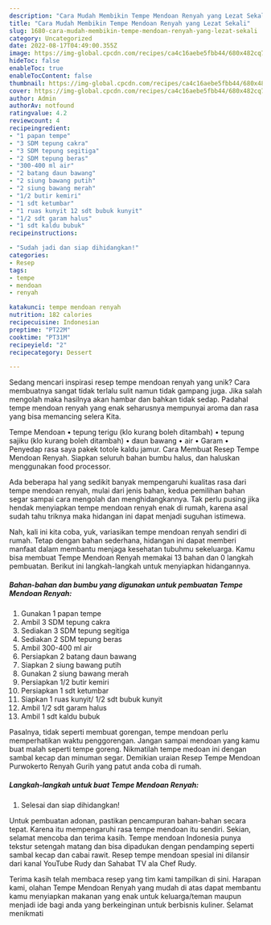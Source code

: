 ```yaml
---
description: "Cara Mudah Membikin Tempe Mendoan Renyah yang Lezat Sekali"
title: "Cara Mudah Membikin Tempe Mendoan Renyah yang Lezat Sekali"
slug: 1680-cara-mudah-membikin-tempe-mendoan-renyah-yang-lezat-sekali
category: Uncategorized
date: 2022-08-17T04:49:00.355Z
image: https://img-global.cpcdn.com/recipes/ca4c16aebe5fbb44/680x482cq70/tempe-mendoan-renyah-foto-resep-utama.jpg
hideToc: false
enableToc: true
enableTocContent: false
thumbnail: https://img-global.cpcdn.com/recipes/ca4c16aebe5fbb44/680x482cq70/tempe-mendoan-renyah-foto-resep-utama.jpg
cover: https://img-global.cpcdn.com/recipes/ca4c16aebe5fbb44/680x482cq70/tempe-mendoan-renyah-foto-resep-utama.jpg
author: Admin
authorAv: notfound
ratingvalue: 4.2
reviewcount: 4
recipeingredient:
- "1 papan tempe"
- "3 SDM tepung cakra"
- "3 SDM tepung segitiga"
- "2 SDM tepung beras"
- "300-400 ml air"
- "2 batang daun bawang"
- "2 siung bawang putih"
- "2 siung bawang merah"
- "1/2 butir kemiri"
- "1 sdt ketumbar"
- "1 ruas kunyit 12 sdt bubuk kunyit"
- "1/2 sdt garam halus"
- "1 sdt kaldu bubuk"
recipeinstructions:

- "Sudah jadi dan siap dihidangkan!"
categories:
- Resep
tags:
- tempe
- mendoan
- renyah

katakunci: tempe mendoan renyah 
nutrition: 182 calories
recipecuisine: Indonesian
preptime: "PT22M"
cooktime: "PT31M"
recipeyield: "2"
recipecategory: Dessert

---
```





Sedang mencari inspirasi resep tempe mendoan renyah yang unik? Cara membuatnya sangat tidak terlalu sulit namun tidak gampang juga. Jika salah mengolah maka hasilnya akan hambar dan bahkan tidak sedap. Padahal tempe mendoan renyah yang enak seharusnya mempunyai aroma dan rasa yang bisa memancing selera Kita.





Tempe Mendoan • tepung terigu (klo kurang boleh ditambah) • tepung sajiku (klo kurang boleh ditambah) • daun bawang • air • Garam • Penyedap rasa saya pakek totole kaldu jamur. Cara Membuat Resep Tempe Mendoan Renyah. Siapkan seluruh bahan bumbu halus, dan haluskan menggunakan food processor.

Ada beberapa hal yang sedikit banyak mempengaruhi kualitas rasa dari tempe mendoan renyah, mulai dari jenis bahan, kedua pemilihan bahan segar sampai cara mengolah dan menghidangkannya. Tak perlu pusing jika hendak menyiapkan tempe mendoan renyah enak di rumah, karena asal sudah tahu triknya maka hidangan ini dapat menjadi suguhan istimewa.






Nah, kali ini kita coba, yuk, variasikan tempe mendoan renyah sendiri di rumah. Tetap dengan bahan sederhana, hidangan ini dapat memberi manfaat dalam membantu menjaga kesehatan tubuhmu sekeluarga. Kamu bisa membuat Tempe Mendoan Renyah memakai 13 bahan dan 0 langkah pembuatan. Berikut ini langkah-langkah untuk menyiapkan hidangannya.

<!--inarticleads1-->

##### Bahan-bahan dan bumbu yang digunakan untuk pembuatan Tempe Mendoan Renyah:

1. Gunakan 1 papan tempe
1. Ambil 3 SDM tepung cakra
1. Sediakan 3 SDM tepung segitiga
1. Sediakan 2 SDM tepung beras
1. Ambil 300-400 ml air
1. Persiapkan 2 batang daun bawang
1. Siapkan 2 siung bawang putih
1. Gunakan 2 siung bawang merah
1. Persiapkan 1/2 butir kemiri
1. Persiapkan 1 sdt ketumbar
1. Siapkan 1 ruas kunyit/ 1/2 sdt bubuk kunyit
1. Ambil 1/2 sdt garam halus
1. Ambil 1 sdt kaldu bubuk


Pasalnya, tidak seperti membuat gorengan, tempe mendoan perlu memperhatikan waktu penggorengan. Jangan sampai mendoan yang kamu buat malah seperti tempe goreng. Nikmatilah tempe medoan ini dengan sambal kecap dan minuman segar. Demikian uraian Resep Tempe Mendoan Purwokerto Renyah Gurih yang patut anda coba di rumah. 

<!--inarticleads2-->

##### Langkah-langkah untuk buat Tempe Mendoan Renyah:


1. Selesai dan siap dihidangkan!

Untuk pembuatan adonan, pastikan pencampuran bahan-bahan secara tepat. Karena itu mempengaruhi rasa tempe mendoan itu sendiri. Sekian, selamat mencoba dan terima kasih. Tempe mendoan Indonesia punya tekstur setengah matang dan bisa dipadukan dengan pendamping seperti sambal kecap dan cabai rawit. Resep tempe mendoan spesial ini dilansir dari kanal YouTube Rudy dan Sahabat TV ala Chef Rudy. 

Terima kasih telah membaca resep yang tim kami tampilkan di sini. Harapan kami, olahan Tempe Mendoan Renyah yang mudah di atas dapat membantu kamu menyiapkan makanan yang enak untuk keluarga/teman maupun menjadi ide bagi anda yang berkeinginan untuk berbisnis kuliner. Selamat menikmati
